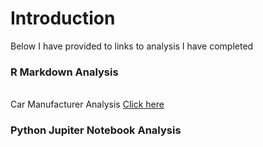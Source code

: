 <h1>Introduction</h1>
<p1>Below I have provided to links to analysis I have completed</p1>

<h3>R Markdown Analysis</h3>
<br/>
<p1>Car Manufacturer Analysis</p1>
<a href="http://rpubs.com/atowey01/CarManufacturerHTML">Click here</a>

<h3>Python Jupiter Notebook Analysis</h3>
